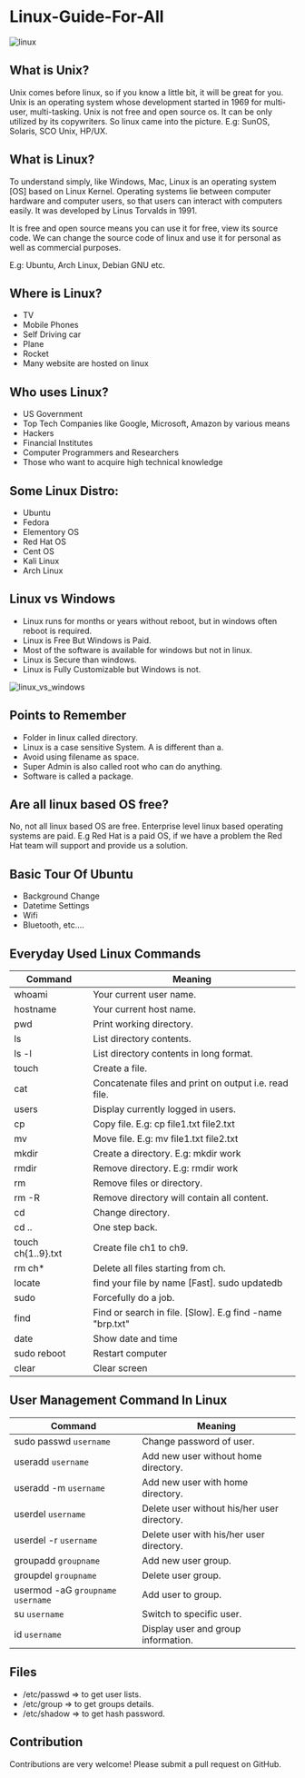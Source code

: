 # Linux-Guide-For-All

![linux](https://user-images.githubusercontent.com/40186859/158926847-3daddbe4-e97a-4ccd-8a51-a6aed12a32d2.png)

## What is Unix?

Unix comes before linux, so if you know a little bit, it will be great for you. Unix is an operating system whose development started in 1969 for multi-user, multi-tasking. Unix is not free and open source os. It can be only utilized by its copywriters. So linux came into the picture. E.g: SunOS, Solaris, SCO Unix, HP/UX.

## What is Linux?

To understand simply, like Windows, Mac, Linux is an operating system [OS] based on Linux Kernel. Operating systems lie between computer hardware and computer users, so that users can interact with computers easily. It was developed by Linus Torvalds in 1991.

It is free and open source means you can use it for free, view its source code. We can change the source code of linux and use it for personal as well as commercial purposes.

E.g: Ubuntu, Arch Linux, Debian GNU etc.

## Where is Linux?

* TV
* Mobile Phones
* Self Driving car
* Plane
* Rocket
* Many website are hosted on linux

## Who uses Linux?

* US Government
* Top Tech Companies like Google, Microsoft, Amazon by various means
* Hackers
* Financial Institutes
* Computer Programmers and Researchers
* Those who want to acquire high technical knowledge

## Some Linux Distro:

* Ubuntu
* Fedora
* Elementory OS
* Red Hat OS
* Cent OS
* Kali Linux
* Arch Linux

## Linux vs Windows

* Linux runs for months or years without reboot, but in windows often reboot is required.
* Linux is Free But Windows is Paid.
* Most of the software is available for windows but not in linux.
* Linux is Secure than windows.
* Linux is Fully Customizable but Windows is not.

![linux_vs_windows](https://user-images.githubusercontent.com/40186859/158927266-6a77af39-11cc-4cb7-9d91-9bed295c8d07.png)

## Points to Remember

* Folder in linux called directory.
* Linux is a case sensitive System. A is different than a.
* Avoid using filename as space.
* Super Admin is also called root who can do anything.
* Software is called a package.

## Are all linux based OS free?

No, not all linux based OS are free. Enterprise level linux based operating systems are paid. E.g Red Hat is a paid OS, if we have a problem the Red Hat team will support and provide us a solution.

## Basic Tour Of Ubuntu

* Background Change
* Datetime Settings
* Wifi
* Bluetooth, etc....

## Everyday Used Linux Commands

Command | Meaning  
--- | --- 
whoami | Your current user name.
hostname| Your current host name.
pwd | Print working directory.
ls | List directory contents.
ls -l | List directory contents in long format.
touch | Create a file.
cat | Concatenate files and print on output i.e. read file.
users | Display currently logged in users.
cp | Copy file. E.g: cp file1.txt file2.txt 
mv | Move file. E.g: mv file1.txt file2.txt 
mkdir | Create a directory. E.g: mkdir work 
rmdir | Remove directory. E.g: rmdir work 
rm | Remove files or directory.
rm -R | Remove directory will contain all content.
cd | Change directory.
cd .. | One step back.
touch ch{1..9}.txt | Create file ch1 to ch9.
rm ch* | Delete all files starting from ch.
locate | find your file by name \[Fast\]. sudo updatedb 
sudo | Forcefully do a job. 
find | Find or search in file. \[Slow\]. E.g find -name "brp.txt"
date | Show date and time
sudo reboot | Restart computer
clear | Clear screen

## User Management Command In Linux
Command | Meaning  
--- | --- 
sudo passwd `username` | Change password of user.
useradd `username`| Add new user without home directory.
useradd -m `username`| Add new user with home directory.
userdel `username` | Delete user without his/her user directory.
userdel -r `username` | Delete user with his/her user directory.
groupadd `groupname` | Add new user group.
groupdel `groupname` | Delete user group.
usermod -aG `groupname` `username` | Add user to group.
su `username` | Switch to specific user.
id `username` | Display user and group information.

## Files
- /etc/passwd => to get user lists.
- /etc/group => to get groups details.
- /etc/shadow => to get hash password.

## Contribution
Contributions are very welcome! Please submit a pull request on GitHub.


